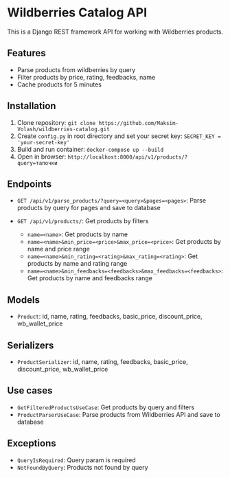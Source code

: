 # Wildberries Catalog API

This is a Django REST framework API for working with Wildberries products.

## Features

- Parse products from wildberries by query
- Filter products by price, rating, feedbacks, name
- Cache products for 5 minutes

## Installation

1. Clone repository: `git clone https://github.com/Maksim-Volash/wildberries-catalog.git`
2. Create `config.py` in root directory and set your secret key: `SECRET_KEY = 'your-secret-key'`
3. Build and run container: `docker-compose up --build`
4. Open in browser: `http://localhost:8000/api/v1/products/?query=тапочки`

## Endpoints

- `GET /api/v1/parse_products/?query=<query>&pages=<pages>`: Parse products by query for pages and save to database

- `GET /api/v1/products/`: Get products by filters
  - `name=<name>`: Get products by name
  - `name=<name>&min_price=<price>&max_price=<price>`: Get products by name and price range
  - `name=<name>&min_rating=<rating>&max_rating=<rating>`: Get products by name and rating range
  - `name=<name>&min_feedbacks=<feedbacks>&max_feedbacks=<feedbacks>`: Get products by name and feedbacks range

## Models

- `Product`: id, name, rating, feedbacks, basic_price, discount_price, wb_wallet_price

## Serializers

- `ProductSerializer`: id, name, rating, feedbacks, basic_price, discount_price, wb_wallet_price

## Use cases

- `GetFilteredProductsUseCase`: Get products by query and filters
- `ProductParserUseCase`: Parse products from Wildberries API and save to database

## Exceptions

- `QueryIsRequired`: Query param is required
- `NotFoundByQuery`: Products not found by query

